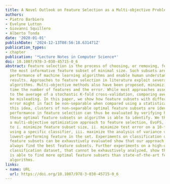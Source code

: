 ```yaml
---
title: A Novel Outlook on Feature Selection as a Multi-objective Problem
authors:
- Pietro Barbiero
- Evelyne Lutton
- Giovanni Squillero
- Alberto Tonda
date: '2020-01-01'
publishDate: '2024-12-13T08:56:18.631471Z'
publication_types:
- chapter
publication: '*Lecture Notes in Computer Science*'
doi: 10.1007/978-3-030-45715-0_6
abstract: Feature selection is the process of choosing, or removing, features to obtain
  the most informative feature subset of minimal size. Such subsets are used to improve
  performance of machine learning algorithms and enable human understanding of the
  results. Approaches to feature selection in literature exploit several optimization
  algorithms. Multi-objective methods also have been proposed, minimizing at the same
  time the number of features and the error. While most approaches assess error resorting
  to the average of a stochastic K-fold cross-validation, comparing averages might
  be misleading. In this paper, we show how feature subsets with different average
  error might in fact be non-separable when compared using a statistical test. Following
  this idea, clusters of non-separable optimal feature subsets are identified. The
  performance in feature selection can thus be evaluated by verifying how many of
  these optimal feature subsets an algorithm is able to identify. We thus propose
  a multi-objective optimization approach to feature selection, EvoFS, with the objectives
  to i. minimize feature subset size, ii. minimize test error on a 10-fold cross-validation
  using a specific classifier, iii. maximize the analysis of variance value of the
  lowest-performing feature in the set. Experiments on classification datasets whose
  feature subsets can be exhaustively evaluated show that our approach is able to
  always find the best feature subsets. Further experiments on a high-dimensional
  classification dataset, that cannot be exhaustively analyzed, show that our approach
  is able to find more optimal feature subsets than state-of-the-art feature selection
  algorithms.
links:
- name: URL
  url: https://doi.org/10.1007/978-3-030-45715-0_6
---
```

